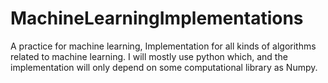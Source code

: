# MachineLearningImplementations
A practice for machine learning, Implementation for all kinds of algorithms related to machine learning. I will mostly use python which, and the implementation will only depend on some computational library as Numpy.
